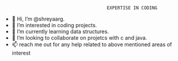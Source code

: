                                           EXPERTISE IN CODING

- 👋 Hi, I’m @shreyaarg.
- 👀 I’m interested in coding projects.
- 🌱 I’m currently learning data structures.
- 💞️ I’m looking to collaborate on projetcs with c and java.
- 📫 reach me out for any help related to above mentioned areas of interest                                 

<!---
shreyaarg/shreyaarg is a ✨ special ✨ repository because its `README.md` (this file) appears on your GitHub profile.
You can click the Preview link to take a look at your changes.
--->
